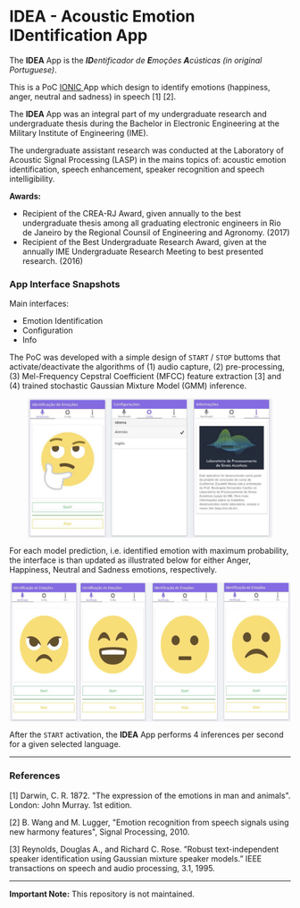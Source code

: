 # IDEA - Acoustic Emotion IDentification App
The **IDEA** App is the ***ID**entificador de **E**moções **A**cústicas (in original Portuguese)*.

This is a PoC <a href="https://ionicframework.com" target="_blank"> IONIC </a> App which design to identify emotions (happiness, anger, neutral and sadness) in speech [1] [2].

The  **IDEA** App was an integral part of my undergraduate research and undergraduate thesis during the Bachelor in Electronic Engineering at the Military Institute of Engineering (IME).

The undergraduate assistant research was conducted at the Laboratory of Acoustic Signal Processing (LASP) in the mains topics of: acoustic emotion identification, speech enhancement, speaker recognition and speech intelligibility.

**Awards:**
- Recipient of the CREA-RJ Award, given annually to the best undergraduate thesis among all graduating electronic engineers in Rio de Janeiro by the Regional Counsil of Engineering and Agronomy. (2017)
- Recipient of the Best Undergraduate Research Award, given at the annually IME Undergraduate Research Meeting to best presented research. (2016)

### App Interface Snapshots
Main interfaces: 
- Emotion Identification
- Configuration
- Info

The PoC was developed with a simple design of `START` / `STOP` buttoms that activate/deactivate the algorithms of (1) audio capture, (2) pre-processing, (3) Mel-Frequency Cepstral Coefficient (MFCC) feature extraction [3] and (4) trained stochastic Gaussian Mixture Model (GMM) inference. 

<div align="center">
  <picture>
    <img alt="Pages" height="250px" align="center" src="app_img_snapshots/snapshots_pages.png">
  </picture>
</div>


<p>For each model prediction, i.e. identified emotion with maximum probability, the interface is than updated as illustrated below for either Anger, Happiness, Neutral and Sadness emotions, respectively.</p>


<div align="center">
  <picture>
    <img alt="Emotion ID" height="250px" align="center" src="app_img_snapshots/snapshots_emotion_id.png">
  </picture>
</div>

After the `START` activation, the **IDEA** App performs 4 inferences per second for a given selected language.

---
### References
[1] Darwin, C. R. 1872. "The expression of the emotions in man and animals". London: John Murray. 1st edition.

[2] B. Wang and M. Lugger, "Emotion recognition from speech signals using new harmony features", Signal Processing, 2010.

[3] Reynolds, Douglas A., and Richard C. Rose. ”Robust text-independent speaker identification using Gaussian mixture speaker models.” IEEE transactions on speech and audio processing, 3.1, 1995.

---
**Important Note:** This repository is not maintained. 